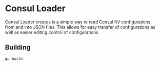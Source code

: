 
# Consul Loader

Consul Loader creates is a simple way to read [Consul](http://consul.io) KV configurations from and into JSON files.
This allows for easy transfer of configurations as well as easier editing control of configurations.



## Building

```bash
go build
```


